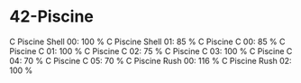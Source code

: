 # 42-Piscine
C Piscine Shell 00:   100 %
C Piscine Shell 01:   85  %
C Piscine C 00:       85  %
C Piscine C 01:       100 %
C Piscine C 02:       75  %
C Piscine C 03:       100 %
C Piscine C 04:       70  %
C Piscine C 05:       70  %
C Piscine Rush 00:    116 %
C Piscine Rush 02:    100 %
